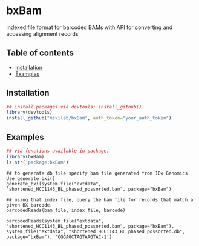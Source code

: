 # bxBam
indexed file format for barcoded BAMs with API for converting and accessing alignment records

## Table of contents
* [Installation](#installation)
* [Examples](#examples)

## Installation

```R
## install packages via devtools::install_github().
library(devtools)
install_github("mskilab/bxBam", auth_token="your_auth_token")
```

## Examples

```R
## via functions available in package.
library(bxBam)
ls.str('package:bxBam')
```

```
## to generate db file specify bam file generated from 10x Genomics. Use generate_bxi()
generate_bxi(system.file("extdata", "shortened_HCC1143_BL_phased_possorted.bam", package="bxBam")

## using that index file, query the bam file for records that match a given BX barcode.
barcodedReads(bam_file, index_file, barcode)

barcodedReads(system.file("extdata", "shortened_HCC1143_BL_phased_possorted.bam", package="bxBam"),
system.file("extdata", "shortened_HCC1143_BL_phased_possorted.db", package="bxBam"), 'CGGAGCTAGTAAGTAC-1')
```
